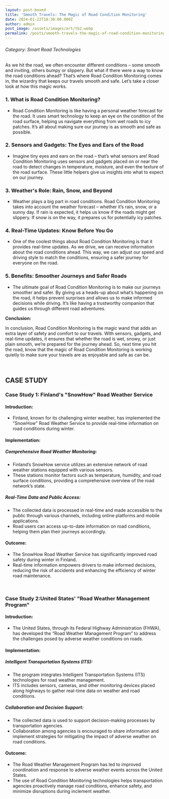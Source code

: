 ```yaml
---
layout: post-boxed
title: 'Smooth Travels: The Magic of Road Condition Monitoring'
date: 2024-01-22T18:30:00.000Z
author: admin
post_image: /assets/images/art/tb2.webp
permalink: /posts/smooth-travels-the-magic-of-road-condition-monitoring
---
```


###### Category: Smart Road Technologies

As we hit the road, we often encounter different conditions – some smooth and inviting, others bumpy or slippery. But what if there were a way to know the road conditions ahead? That’s where Road Condition Monitoring comes in, the wizardry that keeps our travels smooth and safe. Let’s take a closer look at how this magic works.

### 1. What is Road Condition Monitoring?

* Road Condition Monitoring is like having a personal weather forecast for the road. It uses smart technology to keep an eye on the condition of the road surface, helping us navigate everything from wet roads to icy patches. It’s all about making sure our journey is as smooth and safe as possible.

### 2. Sensors and Gadgets: The Eyes and Ears of the Road

* Imagine tiny eyes and ears on the road – that’s what sensors are! Road Condition Monitoring uses sensors and gadgets placed on or near the road to detect changes in temperature, moisture, and even the texture of the road surface. These little helpers give us insights into what to expect on our journey.

### 3. Weather's Role: Rain, Snow, and Beyond

* Weather plays a big part in road conditions. Road Condition Monitoring takes into account the weather forecast – whether it’s rain, snow, or a sunny day. If rain is expected, it helps us know if the roads might get slippery. If snow is on the way, it prepares us for potentially icy patches.

### 4. Real-Time Updates: Know Before You Go

* One of the coolest things about Road Condition Monitoring is that it provides real-time updates. As we drive, we can receive information about the road conditions ahead. This way, we can adjust our speed and driving style to match the conditions, ensuring a safer journey for everyone on the road.

### 5. Benefits: Smoother Journeys and Safer Roads

* The ultimate goal of Road Condition Monitoring is to make our journeys smoother and safer. By giving us a heads-up about what’s happening on the road, it helps prevent surprises and allows us to make informed decisions while driving. It’s like having a trustworthy companion that guides us through different road adventures.

<b>Conclusion:</b>

<p>

In conclusion, Road Condition Monitoring is the magic wand that adds an extra layer of safety and comfort to our travels. With sensors, gadgets, and real-time updates, it ensures that whether the road is wet, snowy, or just plain smooth, we’re prepared for the journey ahead. So, next time you hit the road, know that the magic of Road Condition Monitoring is working quietly to make sure your travels are as enjoyable and safe as can be.

</p>
<br>

## CASE STUDY

### Case Study 1: Finland's "SnowHow" Road Weather Service

#### Introduction:

* Finland, known for its challenging winter weather, has implemented the “SnowHow” Road Weather Service to provide real-time information on road conditions during winter.

#### Implementation:

##### Comprehensive Road Weather Monitoring:

* Finland’s SnowHow service utilizes an extensive network of road weather stations equipped with various sensors.
* These stations monitor factors such as temperature, humidity, and road surface conditions, providing a comprehensive overview of the road network’s state.

##### Real-Time Data and Public Access:

* The collected data is processed in real-time and made accessible to the public through various channels, including online platforms and mobile applications.
* Road users can access up-to-date information on road conditions, helping them plan their journeys accordingly.

#### Outcome:

* The SnowHow Road Weather Service has significantly improved road safety during winter in Finland.
* Real-time information empowers drivers to make informed decisions, reducing the risk of accidents and enhancing the efficiency of winter road maintenance.

<br>

### Case Study 2:United States' "Road Weather Management Program"

#### Introduction:

* The United States, through its Federal Highway Administration (FHWA), has developed the “Road Weather Management Program” to address the challenges posed by adverse weather conditions on roads.

#### Implementation:

##### Intelligent Transportation Systems (ITS):

* The program integrates Intelligent Transportation Systems (ITS) technologies for road weather management.
* ITS includes sensors, cameras, and other monitoring devices placed along highways to gather real-time data on weather and road conditions.

##### Collaboration and Decision Support:

* The collected data is used to support decision-making processes by transportation agencies.
* Collaboration among agencies is encouraged to share information and implement strategies for mitigating the impact of adverse weather on road conditions.

#### Outcome:

* The Road Weather Management Program has led to improved coordination and response to adverse weather events across the United States.
* The use of Road Condition Monitoring technologies helps transportation agencies proactively manage road conditions, enhance safety, and minimize disruptions during inclement weather.
